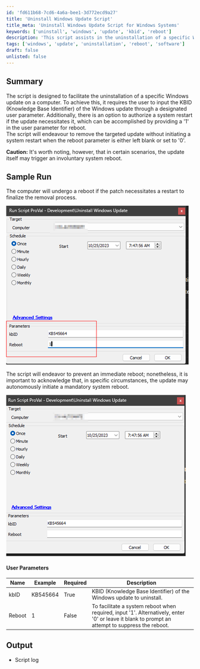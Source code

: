 ```yaml
---
id: 'fd611b68-7cd6-4a6a-bee1-3d772ecd9a27'
title: 'Uninstall Windows Update Script'
title_meta: 'Uninstall Windows Update Script for Windows Systems'
keywords: ['uninstall', 'windows', 'update', 'kbid', 'reboot']
description: 'This script assists in the uninstallation of a specific Windows update by allowing the user to input the KBID. It includes an option to authorize a system restart if necessary, while also striving to prevent an immediate reboot unless required by the update.'
tags: ['windows', 'update', 'uninstallation', 'reboot', 'software']
draft: false
unlisted: false
---
```

## Summary

The script is designed to facilitate the uninstallation of a specific Windows update on a computer. To achieve this, it requires the user to input the KBID (Knowledge Base Identifier) of the Windows update through a designated user parameter. Additionally, there is an option to authorize a system restart if the update necessitates it, which can be accomplished by providing a '1' in the user parameter for reboot.  
The script will endeavour to remove the targeted update without initiating a system restart when the reboot parameter is either left blank or set to '0'.  

**Caution:** It's worth noting, however, that in certain scenarios, the update itself may trigger an involuntary system reboot.

## Sample Run

The computer will undergo a reboot if the patch necessitates a restart to finalize the removal process.

![Sample Run Image 1](../../../static/img/Uninstall-Windows-KB-Param/image_1.png)

The script will endeavor to prevent an immediate reboot; nonetheless, it is important to acknowledge that, in specific circumstances, the update may autonomously initiate a mandatory system reboot.

![Sample Run Image 2](../../../static/img/Uninstall-Windows-KB-Param/image_2.png)

#### User Parameters

| Name   | Example   | Required | Description                                                                                     |
|--------|-----------|----------|-------------------------------------------------------------------------------------------------|
| kbID   | KB545664  | True     | KBID (Knowledge Base Identifier) of the Windows update to uninstall.                          |
| Reboot | 1         | False    | To facilitate a system reboot when required, input '1'. Alternatively, enter '0' or leave it blank to prompt an attempt to suppress the reboot. |

## Output

- Script log







